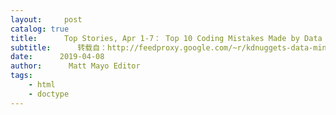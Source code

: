 ```yaml
---
layout:     post
catalog: true
title:      Top Stories, Apr 1-7： Top 10 Coding Mistakes Made by Data Scientists; Another 10 Free Must-See Courses for Machine Learning and Data Science
subtitle:      转载自：http://feedproxy.google.com/~r/kdnuggets-data-mining-analytics/~3/R4KDYRfFzsc/top-news-week-0401-0407.html
date:      2019-04-08
author:      Matt Mayo Editor
tags:
    - html
    - doctype
---
```






